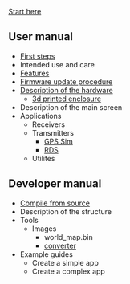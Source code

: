 [Start here](Home)
## User manual
* [First steps](First-steps)
* Intended use and care
* [Features](Features)
* [Firmware update procedure](Update-firmware)
* [Description of the hardware](Hardware-overview)
   * [3d printed enclosure](H2-Enclosure)
* Description of the main screen
* Applications
   * Receivers
   * Transmitters
      * [GPS Sim](GPS-Sim)
      * [RDS](RDS)
   * Utilites
## Developer manual
* [Compile from source](Compile-firmware)
* Description of the structure
* Tools
   * Images
      * world_map.bin
      * [converter](Splash-and-other-images)
* Example guides
   * Create a simple app
   * Create a complex app